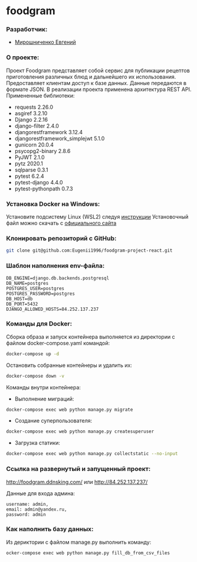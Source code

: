 # foodgram

### Разработчик:

 - [Мирошниченко Евгений](https://github.com/Eugenii1996)

### О проекте:

Проект Foodgram представляет собой сервис для публикации рецептов приготовления различных блюд и дальнейшего их использования.
Предоставляет клиентам доступ к базе данных.
Данные передаются в формате JSON.
В реализации проекта применена архитектура REST API.
Примененные библиотеки:
 - requests 2.26.0
 - asgiref 3.2.10
 - Django 2.2.16
 - django-filter 2.4.0
 - djangorestframework 3.12.4
 - djangorestframework_simplejwt 5.1.0
 - gunicorn 20.0.4
 - psycopg2-binary 2.8.6
 - PyJWT 2.1.0
 - pytz 2020.1
 - sqlparse 0.3.1
 - pytest 6.2.4
 - pytest-django 4.4.0
 - pytest-pythonpath 0.7.3

### Установка Docker на Windows:

Установите подсистему Linux (WSL2) следуя [инструкции](https://docs.microsoft.com/ru-ru/windows/wsl/install)
Установочный файл можно скачать с [официального сайта](https://www.docker.com/products/docker-desktop/)

### Клонировать репозиторий c GitHub:

```bash
git clone git@github.com:Eugenii1996/foodgram-project-react.git
```

### Шаблон наполнения env-файла:

```
DB_ENGINE=django.db.backends.postgresql
DB_NAME=postgres
POSTGRES_USER=postgres
POSTGRES_PASSWORD=postgres
DB_HOST=db
DB_PORT=5432
DJANGO_ALLOWED_HOSTS=84.252.137.237
```

### Команды для Docker:

Сборка образа и запуск контейнера выполняется из директории с файлом docker-compose.yaml командой:

```bash
docker-compose up -d
```

Остановить собранные контейнеры и удалить их:

```bash
docker-compose down -v
```

Команды внутри контейнера:

  - Выполнение миграций:

```bash
docker-compose exec web python manage.py migrate
```

  - Создание суперпользователя:

```bash
docker-compose exec web python manage.py createsuperuser
```

  - Загрузка статики:

```bash
docker-compose exec web python manage.py collectstatic --no-input 
```

### Ссылка на развернутый и запущенный проект:

http://foodgram.ddnsking.com/ или http://84.252.137.237/

Данные для входа админа:

```
username: admin,
email: admin@yandex.ru,
password: admin
```

### Как наполнить базу данных:

Из дериктории с файлом manage.py выполнить команду:

```bash
ocker-compose exec web python manage.py fill_db_from_csv_files
```